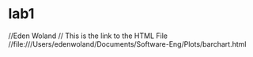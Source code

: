 # lab1
//Eden Woland
// This is the link to the HTML File
    //file:///Users/edenwoland/Documents/Software-Eng/Plots/barchart.html
